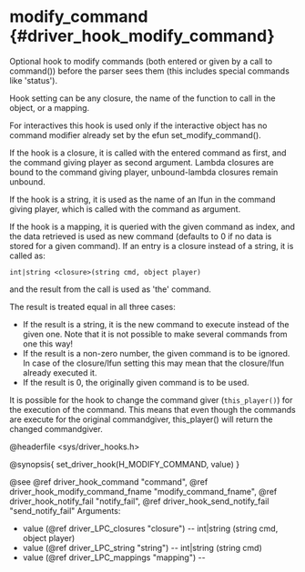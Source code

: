 modify_command {#driver_hook_modify_command}
============================================
Optional hook to modify commands (both entered or given by a call to command()) before the parser sees them (this includes special commands like 'status').

Hook setting can be any closure, the name of the function to call in the object, or a mapping.

For interactives this hook is used only if the interactive object has no command modifier already set by the efun set_modify_command().

If the hook is a closure, it is called with the entered command as first, and the command giving player as second argument. Lambda closures are bound to the command giving player, unbound-lambda closures remain unbound.

If the hook is a string, it is used as the name of an lfun in the command giving player, which is called with the command as argument.

If the hook is a mapping, it is queried with the given command as index, and the data retrieved is used as new command (defaults to 0 if no data is stored for a given command). If an entry is a closure instead of a string, it is called as:

~~~{.c}
int|string <closure>(string cmd, object player)

~~~
and the result from the call is used as 'the' command.

The result is treated equal in all three cases:

- If the result is a string, it is the new command to execute instead of the given one. Note that it is not possible to make several commands from one this way!
- If the result is a non-zero number, the given command is to be ignored. In case of the closure/lfun setting this may mean that the closure/lfun already executed it.
- If the result is 0, the originally given command is to be used.

It is possible for the hook to change the command giver (`this_player()`) for the execution of the command. This means that even though the commands are execute for the original commandgiver, this_player() will return the changed commandgiver.

@headerfile <sys/driver_hooks.h>

@synopsis{
set_driver_hook(H_MODIFY_COMMAND, value)
}

@see @ref driver_hook_command "command", @ref driver_hook_modify_command_fname "modify_command_fname", @ref driver_hook_notify_fail "notify_fail", @ref driver_hook_send_notify_fail "send_notify_fail"
Arguments: 
- value (@ref driver_LPC_closures "closure") -- int|string <closure>(string cmd, object player)
- value (@ref driver_LPC_string "string") -- int|string <name>(string cmd)
- value (@ref driver_LPC_mappings "mapping") -- <mapping>
